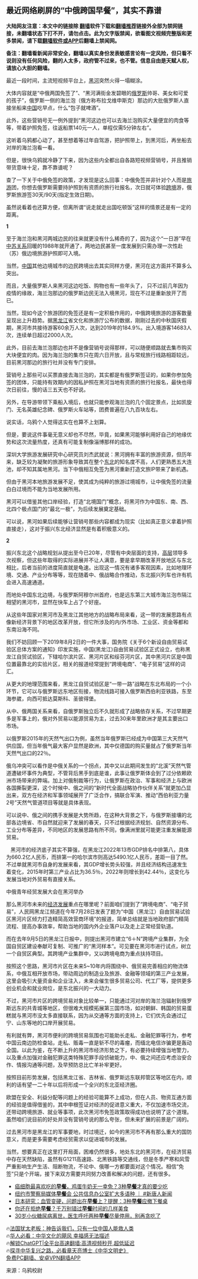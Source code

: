  <!-- 面包屑导航 --> <h2>最近网络刷屏的“中俄跨国早餐”，其实不靠谱</h2> <p class="notice"><b>大陆网友注意：本文中的链接除 <a href="https://github.com/bannedbook/fanqiang" >翻墙</a>软件下载和<a href="https://github.com/killgcd/justmysocks/blob/master/README.md">翻墙推荐</a>链接外全部为禁网链接，未翻墙状态下打不开，请勿点击。此为文字版禁闻，欲看图文视频完整版和更多禁闻，请下载<a href="https://github.com/bannedbook/fanqiang">翻墙软件或APP</a>后翻墙上禁闻网。</p><p>备注：翻墙看新闻非常安全，翻墙以真实身份发表敏感言论有一定风险，但只看不说则没有任何风险，翻的人太多，政府管不过来，也不管。信息自由是天赋人权，请放心大胆的翻墙。</b></p>  <div class="entry"> <p>最近一段时间，主流短视频平台上，<a href="https://www.bannedbook.org/bnews/tag/%e9%bb%91%e6%b2%b3/" class="st_tag internal_tag" rel="tag" title="标签 黑河 下的日志">黑河</a>突然火得一塌糊涂。</p> <p>大体内容就是“中俄两国免签了”、“黑河满街金发碧眼的<a href="https://www.bannedbook.org/bnews/tag/%e4%bf%84%e7%bd%97%e6%96%af/" class="st_tag internal_tag" rel="tag" title="标签 俄罗斯 下的日志">俄罗斯</a>帅哥、美女和可爱的孩子”，俄罗斯一侧的海兰泡（俄方称布拉戈维申斯克）那边的大批俄罗斯人直接坐船来<span class='wp_keywordlink_affiliate'><a href="https://www.bannedbook.org/" title="中国" target="_blank">中国</a></span>吃早点，什么“包子就啤酒”。</p> <p>此外，这些营销号无一例外提到“黑河这边也可以去海兰泡购买大量便宜的肉食等等，带着护照免签，往返船票140元一人，单程仅需5分钟左右”。</p> <p>这听着乌鸦都心动了，甚至想着等过年自驾游，把护照带上，到黑河后，再坐船去对岸的海兰泡看一看。</p> <p>但是，很快乌鸦就冷静了下来，因为这些内全都出自各路短视频营销号，并且推销带货意味十足，靠不靠谱呢？</p> <p>查了一下关于中俄免签的政策，才发现是这么回事：中俄免签并非针对个人而是<a href="https://www.bannedbook.org/bnews/tag/%e6%97%85%e6%b8%b8/" class="st_tag internal_tag" rel="tag" title="标签 旅游 下的日志">旅游</a>团，你想去俄罗斯需要持护照到有资质的旅行社报名，次日就可体验<a href="https://www.bannedbook.org/bnews/tag/%E8%B7%A8%E5%A2%83/" class="st_tag internal_tag" rel="tag" title="标签 跨境 下的日志">跨境</a>游，俄罗斯旅游签30天/90天(指定生效日期)。</p> <p>虽然说看着也还算方便，但离所谓“说走就走出国吃顿饭”这样的情景还是有一定的距离。</p> <p><strong>1</strong></p> <p>至于海兰泡和黑河两城边民的往来就更没有什么稀奇的了，因为这个“一日游”早在<span class='wp_keywordlink'><a href="https://www.bannedbook.org/forum2/topic1410.html" title="沈志華： 戰後中蘇關係若干問題研究 （人民出版社 2006）" target="_blank">中苏关系</a></span>回暖的1988年就开通了，两地边民甚至一度发展到只需办理一次性赴（苏）俄边境旅游护照即可入境。</p> <p>当然，<a href="https://www.bannedbook.org/bnews/tag/%E4%B8%AD%E5%9B%BD/" class="st_tag internal_tag" rel="tag" title="标签 中国 下的日志">中国</a>其他边境城市的边民跨境出去其实同样方便，黑河在这方面并不算多么突出。</p> <p>而且，大量俄罗斯人来黑河这边吃饭、购物也有一些年头了，&nbsp;只不过前几年因为疫情的缘故，海兰泡那边的俄罗斯边民无法入境黑河，现在不过是重新放开了而已。</p> <p>当然，现如今这个旅游团的免签还是有一定积极作用的，中俄跨境旅游的游客数量呈现出上升趋势。据<a href="https://www.bannedbook.org/bnews/tag/%e9%bb%91%e9%be%99%e6%b1%9f/" class="st_tag internal_tag" rel="tag" title="标签 黑龙江 下的日志">黑龙江</a>省文化和旅游厅公布的数据，刚刚过去的中秋国庆假期，黑河市共接待游客60余万人次，达到2019年的184.9%。出入境游客14683人次，连续单日超过2000人次。</p> <p>此外，目前去海兰泡那边也并不是像营销号说得那样，可以随便顺路就去集市购买大块便宜的肉。因为海兰泡的集市只在周六日开放，且与常规旅行线路相距较远，目前黑河那边的旅行社并没有专门安排。</p> <p>营销号上那些可以买票直接去海兰泡的，其实都是有俄罗斯签证的，如果你参加免签的团体，只能持有效期内的因私护照在黑河当地有资质的旅行社报名，最快也得次日前往，慢的话三五天也不好说。</p> <p>另外，在导游带领下乘船入境后，也就只能参观海兰泡的几个固定景点，比如凯旋门、无名英雄纪念碑、俄罗斯火车站等，团费普遍在八九百块左右。</p> <p>说实话，乌鸦个人觉得这实在也算不上划算。</p> <p>但是，要说这件事毫无意义却也不尽然，毕竟，如果黑河能够利用好自己的地缘优势和这次流量热度，还真有可能复制像淄博那样的成功。</p> <p>深圳大学旅游发展研究中心研究员刘杰武就说：黑河拥有丰富的旅游资源，但历年来，缺乏较为凝聚的旅游形象导致其在整个<a href="https://www.bannedbook.org/bnews/tag/%e4%b8%9c%e5%8c%97/" class="st_tag internal_tag" rel="tag" title="标签 东北 下的日志">东北</a>的知名度不高，人们更熟悉五大连池，却不知其属地黑河。当下中俄相互免签为黑河重新打造文旅IP带来了新机遇。</p> <p>但由于黑河本地旅游发展不足，使其成为纯粹的旅游过境城市，让中俄免签的流量白白过境而不能为当地发展所用。</p> <p>黑河可以借鉴其他口岸经验，打造“北境国门”概念，将黑河作为中国东、南、西、北四个极点国门的“最北一极”，为后续发展奠定基础。</p> <p>可以说，黑河如果后续能够让营销号那些内容都成为现实（比如真正意义拿着护照直接走），这对于振兴东北经济显然是有着积极意义的。</p> <p><strong>2</strong></p>  <p>振兴东北这个战略规划从提出至今已20年，尽管有中央层面的支持，<span class='wp_keywordlink_affiliate'><a href="https://www.bannedbook.org/bnews/ccpdope/" title="中共高层内幕" target="_blank">高层</a></span>领导多次视察，但这些年取得的实际进展并不让人满意，要是拿早期改革开放地区与东北相比，后者当前的进度简直就是龟速。出现这一情况有诸多客观因素，比如地理环境、交通、产业分布等等，现在随着中、俄战略合作推动，东北振兴列车也许有机会进入高速通道。</p> <p>而地处中国东北边境，与俄罗斯阿穆尔州首府，也是远东第三大城市海兰泡市隔江相望的黑河市，显然在快车上占了个好座。</p> <p>从这些年国家对黑河市及黑龙江其他地方的战略布局来看，这一带的发展思路有点像新经济背景下的地区改革开放，但它所涉及的内/外市场、工业区、资金等都和东南沿海不同。</p> <p>我们不妨回顾一下2019年8月2日的一件大事，国务院《关于6个新设自由贸易试验区总体方案的通知》印发实施，中国(黑龙江)自由贸易试验区正式设立，也称黑龙江自贸试验区，下辖哈尔滨片区、黑河片区和绥芬河片区，其中黑河片区是中国位置最靠北的实验片区，相关的报道经常提到“跨境电商”、“电子贸易”这样的词汇。&nbsp; &nbsp; &nbsp; &nbsp; &nbsp;</p> <p>从更大的地理范围来看，黑龙江自贸试验区是“一带一路”战略在东北布局的一个小环节，它可以与俄罗斯远东地区衔接，物流线路可接入俄罗斯西伯利亚铁路，东至海参崴，向西可抵达莫斯科、圣彼得堡。</p> <p>从中、俄两国关系来看，自俄罗斯独立后不久就形成了战略依存关系，不过早期更多是军事上的，俄对外贸易以能源贸易为主，过去30来年里欧洲才是其主要出口市场。</p> <p>以俄罗斯2015年的天然气出口为例，虽然当年俄罗斯已经成为中国第三大天然气供应国，但当年俄气最大客户显然是欧洲，其中仅德国的购买量就占了俄罗斯当年天然气出口的22％。</p> <p>俄乌冲突可以看作是中俄关系的一个拐点，其中又以此期间发生的“北溪”天然气管道遭破坏事件为典型，不管背后黑手到底是谁，此事让俄罗斯体会到了过分依赖欧洲市场带来的弊端。加上对俄制裁等行为，让俄罗斯在政治、军事和经济上与欧洲各国撕裂更深，这个时候中、俄之间的“新时代全面战略协作伙伴关系”就更加凸显出来，双方在经济和军事领域展开了广泛合作，搞联合军演、推动“西伯利亚力量2号”天然气管道项目等就是具体表现。&nbsp;&nbsp;</p> <p>可以说中、俄之间的携手发展是大势所趋，在这种大背景之下，与俄罗斯接壤的北部各边境省、市自然就迎来了发展的春天，只不过根据经济规划、自然资源分布、工业分布等差异，不同地区的发展思路有所不同，像满洲里就可能更注重发展能源贸易。&nbsp; &nbsp; &nbsp; &nbsp; &nbsp;</p> <p>&nbsp; &nbsp;黑河市的经济底子其实不算强，在黑龙江2022年13市GDP排名中排第八，具体为660.2亿人民币，而排第一的哈尔滨市则高达5490.1亿人民币，差距一目了然。不过单就黑河市自身的发展来看，其GDP增长势头较强，并且经济结构迅速发生着变化，2015年时第三产业占比为36.5％，2022年则增长到42.44％，这变化与发展当地对外贸易有直接关系。</p> <p>中俄青年经贸发展大会在黑河举办</p>  <p>那么黑河市未来的<span class='wp_keywordlink'><a href="https://www.bannedbook.org/forum2/topic869.html" title="宪政、法治和经济发展——走向市场经济的制度保障" target="_blank">经济发展</a></span>重点在哪里呢？前面咱们提到了“跨境电商”、“电子贸易”，人民网黑龙江频道在今年7月28日发表了题为“中国（黑龙江）自由贸易试验区黑河片区倾力打造精简高效营商环境”的报道，简单总结就是当地政府部门精简流程、提高办事效率，帮助当地的国内外企业落户以及走上正常经营轨道。</p> <p>而在去年9月5日的黑龙江日报中，则提出黑河市建立“6＋N”跨境产业集群，为全国自贸区建设奉献可复制、可推广的“黑河样本”。可见要在黑河市进行试点，树立一个自贸区典型。其跨境产业集群中，又以跨境电商为重点扶持项目。&nbsp;&nbsp; &nbsp; &nbsp;</p> <p>按照这个思路，黑河市片区在未来5~10年内将围绕中、俄贸易完善相应的物流体系，中俄互相开放市场，带动周边的制造业及旅游、金融等领域的第三产业发展，这里会吸引大量资金和企业注入，未来会催生很多贸易公司、代工厂等，提供更多创业机会和就业岗位，是东北振兴的一大动力。&nbsp; &nbsp;</p> <p>不过，黑河市片区的跨境贸易对象比较单一，只能通过河对岸的海兰泡辐射到俄罗斯远东的共青城等地区，但很难大规模拓展第三国市场，如对朝鲜、韩国的贸易蛋糕就与黑河市没太多直接联系，因为从交通等方面的支持上，它们优先会通过辽宁、山东等地的口岸开展贸易。</p> <p>有利就有弊，黑河市便利的跨境贸易氛围也可能助长走私、金融犯罪等行为，参考中国云南边防检查站，走私、贩毒一直是斩不尽的毒瘤，而缅北电信诈骗更是轰动全国。以此为鉴，在不断上升的黑河市经济形势之下，有必要持续增强当地警力，以及重点加强对金融犯罪这类特殊犯罪手段侦破能力，中、俄之间还应考虑治安合作、情报沟通等问题，及早预防总比亡羊补牢更好。&nbsp; &nbsp;</p> <p>按照目前形势发展，包括黑龙江省、吉林省、俄罗斯远东联邦管区等地区在内，顺利的话有望一二十年以后将形成一个全兴的东北亚经济圈。</p> <p>欧盟在安全、利益分配等问题上的经验可能算不上成功，但在人员、物资互通方面的经验是值得借鉴的，其中申根签证对经济的促进意义重大，不仅加速市场交流，还带动跨境旅游、就业等事项，此次黑河市免签政策取得成功也说明了这个道理。虽然咱们说目前的好处并没有营销号说的那么夸张，但未来扩展的前景是广阔的。</p> <p>过去黑河市是黑龙江的军事要地，时过境迁，如今的黑河市不再有那么重大的国防意义，而是更多需要考虑经贸需求以促进城市的发展。&nbsp; &nbsp;</p> <p>当然，想要真正在这里打开局面，困难仍然很多，地处东北的黑河市，在经济贸易中存在天然缺陷，虽然有G1211高速路、北黑铁路等交通线，但是冬季严寒和风雪严重影响生产生活、阻断物流，不论中、俄哪一方都要面对这个情况。相信“免签”只是个开端，接下来双方需要共同努力改善和解决的问题，还有很多。</p> <!--<div id="taboola-mid-1"></div>--><ul class='op-related-articles' title='相关阅读'> <li><a href='https://www.bannedbook.org/bnews/health/20231028/1953532.html' target='_blank'>癌细胞最喜欢吃的<b>早餐</b>，鸡蛋牛奶无一幸免？3种<b>早餐</b>才真的要少吃</a></li> <li><a href='https://www.bannedbook.org/bnews/bannedvideo/20231027/1953122.html' target='_blank'>纽约市警察局媒体<b>早餐</b>会 公共信息办公室扩大多语种  ｜ #新唐人新闻</a></li> <li><a href='https://www.bannedbook.org/bnews/health/20231026/1952388.html' target='_blank'>日本研究：血管变硬，问题出在<b>早餐</b>上？提醒：3种<b>早餐</b>应撤下餐桌</a></li> <li><a href='https://www.bannedbook.org/bnews/lifebaike/20231025/1951889.html' target='_blank'>你还在拒绝<b>早餐</b>？千万别错过<b>早餐</b>时间的几样美食</a></li> <li><a href='https://www.bannedbook.org/bnews/health/20231021/1950313.html' target='_blank'>30岁小伙糖尿病离世，医生呼吁两种<b>早餐</b>尽量停用，别再贪吃了</a></li> </ul> <p class="texttj"> 🔥<a href="https://www.bannedbook.org/bnews/ssgc/20230219/1850782.html" target="_blank">法国犹太老板：神告诉我们，只有一位中国人能救人类</a><br/> 🔥<a href="https://www.bannedbook.org/bnews/comments/20220220/1694796.html" target="_blank">华人必看：中华文化的飓风 幸福感无法描述</a><br/> 🔥<a href="https://github.com/bannedbook/fanqiang/wiki/V2ray%E6%9C%BA%E5%9C%BA" target="_blank">解锁ChatGPT|全平台高速翻墙:高清视频秒开,超低延迟</a><br/> 🔥<a href="https://www.bannedbook.org/bnews/comments/20220808/1768773.html" target="_blank">探寻中华复兴之路，必看章天亮博士《中华文明史》</a><br/> <a href="https://github.com/bannedbook/fanqiang/wiki/%E7%A6%81%E9%97%BB%E7%BD%91%E5%AE%89%E5%8D%93%E7%BF%BB%E5%A2%99%E6%96%B0%E9%97%BBAPP" target="_blank">免费PC翻墙、安卓VPN翻墙APP</a><br/> </p><p class="src-info">来源：乌鸦校尉 </p> <a name='sharetosocial'></a> <div style="margin-bottom:5px;padding-bottom:5px;clear:both"> <div id="archive-pix-1" class="banner-ads"> <!-- AuctionX Display platform tag START --> <div id="27602x728x90x621x_ADSLOT1" clicktrack="%%CLICK_URL_ESC%%"></div>  <!-- AuctionX Display platform tag END --> </div> <div id="archive-pix-2" class="banner-ads"> <!-- AuctionX Display platform tag START --> <div id="27556x300x250x621x_ADSLOT1" clicktrack="%%CLICK_URL_ESC%%" style="margin:0 auto;text-align:center"></div>  <!-- AuctionX Display platform tag END --> </div> </div>  <div id="archive-pix-1" class="banner-ads"> <!-- AuctionX Display platform tag START --> <div id="27603x728x90x621x_ADSLOT1" clicktrack="%%CLICK_URL_ESC%%"></div>  <!-- AuctionX Display platform tag END --> </div> </div><!--END ENTRY--> 